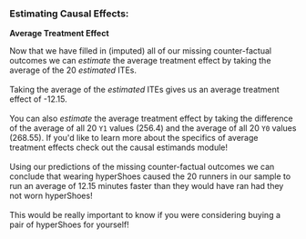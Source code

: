 ### Estimating Causal Effects:
**Average Treatment Effect**

Now that we have filled in (imputed) all of our missing counter-factual outcomes we can *estimate* the average treatment effect by taking the average of the 20 *estimated* ITEs.
<br>
<br>
Taking the average of the *estimated* ITEs gives us an average treatment effect of -12.15. 
<br>
<br>
You can also *estimate* the average treatment effect by taking the difference of the average of all 20 `Y1` values (256.4) and the average of all 20 `Y0` values (268.55).  If you'd like to learn more about the specifics of average treatment effects check out the causal estimands module!
<br>
<br>
Using our predictions of the missing counter-factual outcomes we can conclude that  wearing hyperShoes caused the 20 runners in our sample to run an average of 12.15 minutes faster than they would have ran had they not worn hyperShoes!
<br>
<br>
This would be really important to know if you were considering buying a pair of hyperShoes for yourself!


